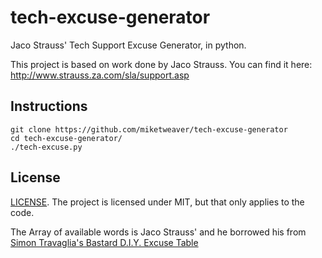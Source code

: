 # tech-excuse-generator
Jaco Strauss' Tech Support Excuse Generator, in python.

This project is based on work done by Jaco Strauss. 
You can find it here: http://www.strauss.za.com/sla/support.asp

## Instructions

```
git clone https://github.com/miketweaver/tech-excuse-generator
cd tech-excuse-generator/
./tech-excuse.py
```

## License
[LICENSE](tech-excuse-generator/LICENSE). The project is licensed under MIT, but that only applies to the code.

The Array of available words is Jaco Strauss' and he borrowed his from [Simon Travaglia's Bastard D.I.Y. Excuse Table](http://web.archive.org/web/20090503113411/http://bofh.ntk.net/ExcuseBoard.html)
